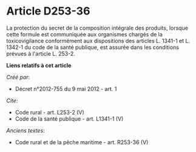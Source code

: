 # Article D253-36

La protection du secret de la composition intégrale des produits, lorsque cette formule est communiquée aux organismes
chargés de la toxicovigilance conformément aux dispositions des articles L. 1341-1 et L. 1342-1 du code de la santé publique,
est assurée dans les conditions prévues à l'article L. 253-2.

**Liens relatifs à cet article**

_Créé par_:

  - Décret n°2012-755 du 9 mai 2012 - art. 1

_Cite_:

  - Code rural - art. L253-2 (V)
  - Code de la santé publique - art. L1341-1 (V)

_Anciens textes_:

  - Code rural et de la pêche maritime - art. R253-36 (V)
